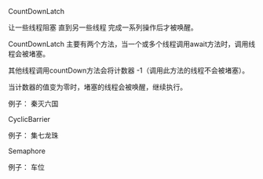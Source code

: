 CountDownLatch

让一些线程阻塞 直到另一些线程 完成一系列操作后才被唤醒。

CountDownLatch 主要有两个方法，当一个或多个线程调用await方法时，调用线程会被堵塞。

其他线程调用countDown方法会将计数器 -1（调用此方法的线程不会被堵塞）。

当计数器的值变为零时，堵塞的线程会被唤醒，继续执行。

例子： 秦灭六国



CyclicBarrier

例子： 集七龙珠



Semaphore

例子： 车位

